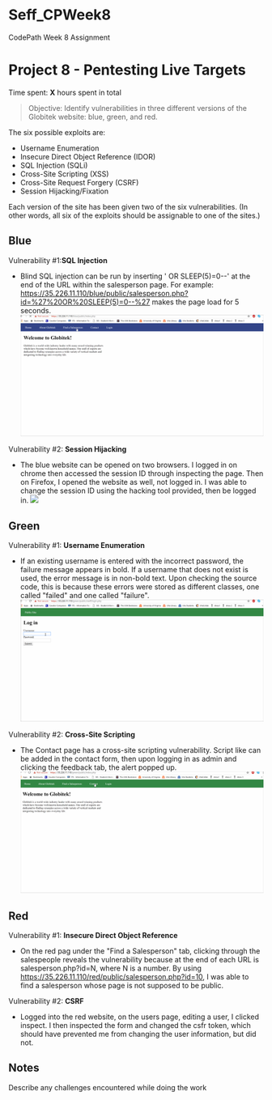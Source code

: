 # Seff_CPWeek8
CodePath Week 8 Assignment
# Project 8 - Pentesting Live Targets

Time spent: **X** hours spent in total

> Objective: Identify vulnerabilities in three different versions of the Globitek website: blue, green, and red.

The six possible exploits are:
* Username Enumeration
* Insecure Direct Object Reference (IDOR)
* SQL Injection (SQLi)
* Cross-Site Scripting (XSS)
* Cross-Site Request Forgery (CSRF)
* Session Hijacking/Fixation

Each version of the site has been given two of the six vulnerabilities. (In other words, all six of the exploits should be assignable to one of the sites.)

## Blue

Vulnerability #1:__SQL Injection__  
 * Blind SQL injection can be run by inserting ' OR SLEEP(5)=0--' at the end of the URL within the salesperson page. For example: https://35.226.11.110/blue/public/salesperson.php?id=%27%20OR%20SLEEP(5)=0--%27 makes the page load for 5 seconds.
![](https://github.com/etseff/Seff_CPWeek8/blob/master/CPWEEK8-1.gif)

Vulnerability #2: __Session Hijacking__
 * The blue website can be opened on two browsers. I logged in on chrome then accessed the session ID through inspecting the page. Then on Firefox, I opened the website as well, not logged in. I was able to change the session ID using the hacking tool provided, then be logged in.
![](https://github.com/etseff/Seff_CPWeek8/blob/master/CPWEEK8-2.gif)
## Green

Vulnerability #1: __Username Enumeration__
 * If an existing username is entered with the incorrect password, the failure message appears in bold. If a username that does not exist is used, the error message is in non-bold text. Upon checking the source code, this is because these errors were stored as different classes, one called "failed" and one called "failure".
 ![](https://github.com/etseff/Seff_CPWeek8/blob/master/CPWEEK8-3.gif)

Vulnerability #2: __Cross-Site Scripting__
 * The Contact page has a cross-site scripting vulnerability. Script like <script>alert('Elie found the XSS!');</script> can be added in the contact form, then upon logging in as admin and clicking the feedback tab, the alert popped up.
![](https://github.com/etseff/Seff_CPWeek8/blob/master/CPWEEK8-4.gif)

## Red

Vulnerability #1: __Insecure Direct Object Reference__
 * On the red pag under the "Find a Salesperson" tab, clicking through the salespeople reveals the vulnerability because at the end of each URL is salesperson.php?id=N, where N is a number. By using https://35.226.11.110/red/public/salesperson.php?id=10, I was able to find a salesperson whose page is not supposed to be public. 

Vulnerability #2: __CSRF__
 * Logged into the red website, on the users page, editing a user, I clicked inspect. I then inspected the form and changed the csfr token, which should have prevented me from changing the user information, but did not.


## Notes

Describe any challenges encountered while doing the work
